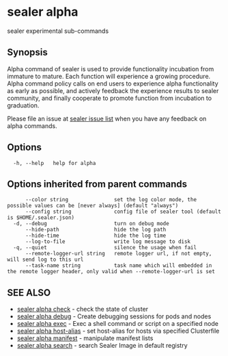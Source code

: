# sealer alpha

sealer experimental sub-commands

## Synopsis

Alpha command of sealer is used to provide functionality incubation from immature to mature. Each function will
experience a growing procedure. Alpha command policy calls on end users to experience alpha functionality as early as
possible, and actively feedback the experience results to sealer community, and finally cooperate to promote function
from incubation to graduation.

Please file an issue at [sealer issue list](https://github.com/sealerio/sealer/issues) when you have any feedback on
alpha commands.

## Options

```
  -h, --help   help for alpha
```

## Options inherited from parent commands

```
      --color string               set the log color mode, the possible values can be [never always] (default "always")
      --config string              config file of sealer tool (default is $HOME/.sealer.json)
  -d, --debug                      turn on debug mode
      --hide-path                  hide the log path
      --hide-time                  hide the log time
      --log-to-file                write log message to disk
  -q, --quiet                      silence the usage when fail
      --remote-logger-url string   remote logger url, if not empty, will send log to this url
      --task-name string           task name which will embedded in the remote logger header, only valid when --remote-logger-url is set
```

## SEE ALSO

* [sealer alpha check](sealer_alpha_check.md)     - check the state of cluster
* [sealer alpha debug](sealer_alpha_debug.md)     - Create debugging sessions for pods and nodes
* [sealer alpha exec](sealer_alpha_exec.md)     - Exec a shell command or script on a specified node
* [sealer alpha host-alias](sealer_alpha_host-alias.md)     - set host-alias for hosts via specified Clusterfile
* [sealer alpha manifest](sealer_alpha_manifest.md)     - manipulate manifest lists
* [sealer alpha search](sealer_alpha_search.md)     - search Sealer Image in default registry

